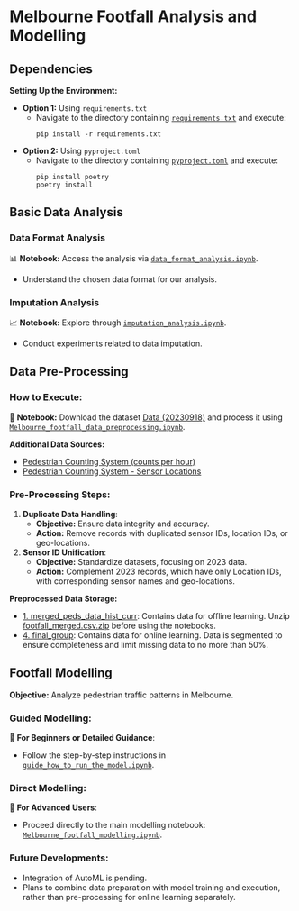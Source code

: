 # Melbourne Footfall Analysis and Modelling

## Dependencies

**Setting Up the Environment:**

- **Option 1:** Using `requirements.txt`
  - Navigate to the directory containing [`requirements.txt`](./Python%20scripts/requirements.txt) and execute:
    ```
    pip install -r requirements.txt
    ```
- **Option 2:** Using `pyproject.toml`
  - Navigate to the directory containing [`pyproject.toml`](./Python%20scripts/pyproject.toml) and execute:
    ```
    pip install poetry
    poetry install
    ```

## Basic Data Analysis

### Data Format Analysis

📊 **Notebook:** Access the analysis via [`data_format_analysis.ipynb`](./Python%20scripts/basic_analysis/data_format_analysis.ipynb).
- Understand the chosen data format for our analysis.

### Imputation Analysis

📈 **Notebook:** Explore through [`imputation_analysis.ipynb`](./Python%20scripts/basic_analysis/imputation_analysis.ipynb).
- Conduct experiments related to data imputation.

## Data Pre-Processing

### How to Execute:

🔄 **Notebook:** Download the dataset [Data (20230918)](./Data%20(20230918)/) and process it using [`Melbourne_footfall_data_preprocessing.ipynb`](./Python%20scripts/Melbourne_footfall_data_preprocessing.ipynb).

**Additional Data Sources:**
- [Pedestrian Counting System (counts per hour)](https://melbournetestbed.opendatasoft.com/explore/dataset/pedestrian-counting-system-monthly-counts-per-hour/information/)
- [Pedestrian Counting System - Sensor Locations](https://melbournetestbed.opendatasoft.com/explore/dataset/pedestrian-counting-system-sensor-locations/information/)

### Pre-Processing Steps:

1. **Duplicate Data Handling**:
   - **Objective:** Ensure data integrity and accuracy.
   - **Action:** Remove records with duplicated sensor IDs, location IDs, or geo-locations.
2. **Sensor ID Unification**:
   - **Objective:** Standardize datasets, focusing on 2023 data.
   - **Action:** Complement 2023 records, which have only Location IDs, with corresponding sensor names and geo-locations.

**Preprocessed Data Storage:**
- [1. merged_peds_data_hist_curr](./data_preprocessed/1.%20merged_peds_data_hist_curr/): Contains data for offline learning. Unzip [footfall_merged.csv.zip](./data_preprocessed/1.%20merged_peds_data_hist_curr/footfall_merged.csv.zip) before using the notebooks.
- [4. final_group](./data_preprocessed/4.%20final_group/): Contains data for online learning. Data is segmented to ensure completeness and limit missing data to no more than 50%.

## Footfall Modelling

**Objective:** Analyze pedestrian traffic patterns in Melbourne.

### Guided Modelling:

📘 **For Beginners or Detailed Guidance**:
- Follow the step-by-step instructions in [`guide_how_to_run_the_model.ipynb`](./Python%20scripts/guide_how_to_run_the_model.ipynb).

### Direct Modelling:

🚀 **For Advanced Users**:
- Proceed directly to the main modelling notebook: [`Melbourne_footfall_modelling.ipynb`](./Python%20scripts/Melbourne_footfall_modelling.ipynb).

### Future Developments:

- Integration of AutoML is pending.
- Plans to combine data preparation with model training and execution, rather than pre-processing for online learning separately.